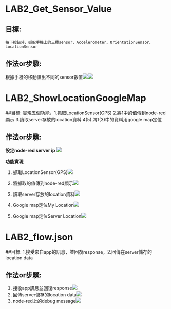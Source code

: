 # LAB2_Get_Sensor_Value
## 目標:
    按下按鈕時，抓取手機上的三種sensor，Accelerometer、OrientationSensor、LocationSensor
    
## 作法or步驟:
根據手機的移動讀出不同的sensor數值![](https://i.imgur.com/O47nqug.png)![](https://i.imgur.com/qfz0ZyH.png)


    
    
    
# LAB2_ShowLocationGoogleMap
##目標:
    實現五個功能，1.抓取LocationSensor(GPS) 2.將1中的值傳到node-red顯示 3.讀取server存放的location資料 4(5).將1(3)中的資料用google map定位 

## 作法or步驟:
**設定node-red server ip**
![](https://i.imgur.com/URJohGz.png)


**功能實現**
1. 抓取LocationSensor(GPS)![](https://i.imgur.com/b0hYmKv.png)

2. 將抓取的值傳到node-red顯示![](https://i.imgur.com/jiHqA92.png)

3. 讀取server存放的location資料![](https://i.imgur.com/diCBGS7.png)

4. Google map定位My Location![](https://i.imgur.com/RWDI3CR.png)

5. Google map定位Server Location![](https://i.imgur.com/Re3jq7T.png)




    
    
    
    
# LAB2_flow.json
##目標:
    1.接受來自app的訊息，並回復response，2.回傳在server儲存的location data
    
## 作法or步驟:
1. 接收app訊息並回復response![](https://i.imgur.com/AKv5Sz0.png)
2. 回傳server儲存的location data![](https://i.imgur.com/za6EePJ.png)
3. node-red上的debug message![](https://i.imgur.com/2vPZopg.png)

